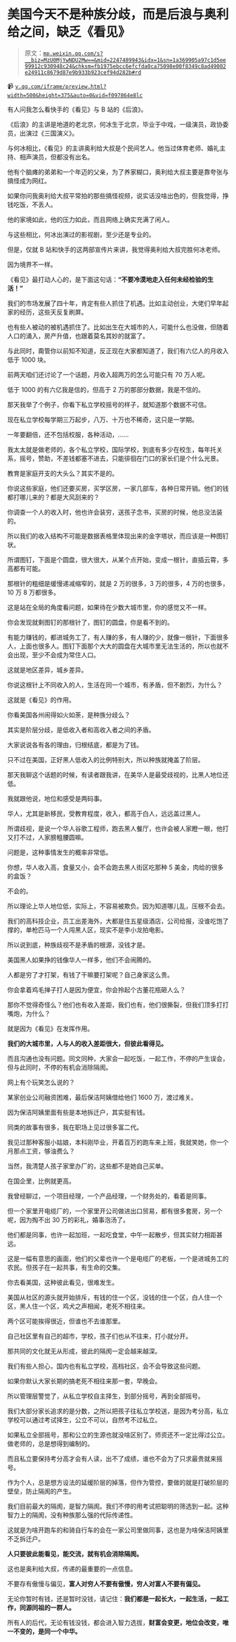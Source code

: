 # 美国今天不是种族分歧，而是后浪与奥利给之间，缺乏《看见》

> 原文：[`mp.weixin.qq.com/s?__biz=MzU0MjYwNDU2Mw==&mid=2247489943&idx=1&sn=1a369905a97c1d5ee99912c930948c24&chksm=fb1975ebcc6efcfda0ca75098e00f8349c8ad49002e24911c8679d87e9b933b923cef94d282b#rd`](http://mp.weixin.qq.com/s?__biz=MzU0MjYwNDU2Mw==&mid=2247489943&idx=1&sn=1a369905a97c1d5ee99912c930948c24&chksm=fb1975ebcc6efcfda0ca75098e00f8349c8ad49002e24911c8679d87e9b933b923cef94d282b#rd)

📹 [`v.qq.com/iframe/preview.html?width=500&height=375&auto=0&vid=f097864e8lc`](https://v.qq.com/iframe/preview.html?width=500&height=375&auto=0&vid=f097864e8lc)

有人问我怎么看快手的《看见》与 B 站的《后浪》。

《后浪》的主讲是地道的老北京，何冰生于北京，毕业于中戏，一级演员，政协委员，出演过《三国演义》。

与何冰相比，《看见》的主讲奥利给大叔是个民间艺人。他当过体育老师、婚礼主持、相声演员，但都没有出名。

他有个脑瘫的弟弟和一个年迈的父亲，为了养家糊口，奥利给大叔主要是靠夸张与搞怪成为网红。

如果你问我奥利给大叔平常拍的那些搞怪视频，说实话没啥出色的，但我觉得，挣钱吃饭，不丢人。

他的家境如此，他的压力如此，而且网络上确实充满了闲人。

与这些相比，何冰出演过的影视剧，至少还是专业的。

但是，仅就 B 站和快手的这两部宣传片来讲，我觉得奥利给大叔完胜何冰老师。

因为境界不一样。

《看见》最打动人心的，是下面这句话：**“不要冷漠地走入任何未经检验的生活！”**

我们的市场发展了四十年，肯定有些人抓住了机遇。比如主动创业，大佬们早年起家的经历，这些天反复刷屏。

也有些人被动的被机遇抓住了。比如出生在大城市的人，可能什么也没做，但随着人口的涌入，房产升值，也跟着莫名其妙的就富了。

与此同时，甭管你以前知不知道，反正现在大家都知道了，我们有六亿人的月收入低于 1000 块。

前两天咱们还讨论了一个话题，月收入超两万的怎么可能只有 70 万人呢。

低于 1000 的有六亿我是信的，但高于 2 万的那部分数据，我是不信的。

那天我举了个例子，你看下私立学校摇号的样子，就知道那个数据不可信。

现在私立学校每学期三万起步，八万、十万也不稀奇，这只是一学期。

一年要翻倍，还不包括校服，各种活动，......

我太太就是做老师的，各个私立学校，国际学校，到底有多少在校生，每年托关系，摇号，赞助，不差钱都塞不进去，只能徘徊在门口的家长们是个什么光景。

教育是家庭开支的大头么？其实不是的。

你说这些家庭，他们还要买房，买学区房，一家几部车，各种日常开销。他们的钱都打哪儿来的？都是大风刮来的？

你调查一个人的收入时，他也许会装穷，送孩子念书，买房的时候，他总没法装的。

所以我们的收入结构不可能是数据表格里体现出来的金字塔状，而应该是一种图钉状。

所谓图钉，下面是个圆盘，很大很大，从某个点开始，变成一根针，直插云霄，多高都有可能。

那根针的粗细是缓慢递减缩窄的，就是 2 万的很多，3 万的很多，4 万的也很多，10 万 8 万都很多。 

这是站在全局的角度看问题，如果待在少数大城市里，你的感觉又不一样。

你会发现就剩图钉的那根针了，图钉的圆盘，你是看不到的。

有能力赚钱的，都进城务工了，有人赚的多，有人赚的少，就像一根针，下面很多人，上面也很多人。图钉下面那个大大的圆盘在大城市里无法生活的，所以也就不会出现，至少不会成为常住人口。

这就是地区差异，城乡差异。

你说这根针上不同收入的人，生活在同一个城市，有矛盾，但不剧烈，为什么？

这就是《看见》的作用。

你看美国各州闹得如火如荼，是种族分歧么？

其实是阶层分歧，是低收入者和高收入者之间的矛盾。

大家说说各有各的理由，归根结底，都是为了钱。

只不过在美国，正好黑人低收入的比例特别大，所以种族就掩盖了阶层。

那天我聊这个话题的时候，有读者跟我讲，在美华人是最受歧视的，比黑人地位还低。

我就跟他说，地位和感受是两码事。

华人，尤其是新移民，受教育程度，收入，都高于白人，远远盖过黑人。

所谓歧视，是说一个华人谷歌工程师，跑去黑人餐厅，也许会被人家瞪一眼，他打又打不过，人家膀粗腰圆嘛。

问题是，这种事情发生的概率非常低。

你想，华人收入高，食量又小，会不会跑去黑人街区吃那种 5 美金，肉给的很多的盒饭？

不会的。

所以理论上华人地位低，实际上，不容易被欺负。因为知道哪儿乱，压根不会去。

我们的高科技企业，员工出差海外，大都是住五星级酒店，公司给报，没谁吃饱了撑的，单枪匹马一个人闯黑人区，现实不是李小龙拍电影。

所以说到底，种族歧视不是矛盾的根源，没钱才是。

美国黑人如果挣的钱像华人一样多，他们不会闹腾的。

人都是穷了才打架，有钱了干嘛要打架呢？自己身家这么贵。

你会拿着鸡毛掸子打人是因为便宜，你会拎起个古董花瓶砸人么？

那你不觉得奇怪么？他们也有收入差距，我们也有，他们很撕裂，但我们顶多打打嘴炮，为什么？

就是因为《看见》在发挥作用。

**我们的大城市里，人与人的收入差距很大，但彼此看得见。**

而且沟通也没有问题。同文同种，大家会一起吃饭，一起工作，不停的产生误会，但与此同时，不停的有机会消除隔阂。

网上有个玩笑怎么说的？

某家创业公司融资困难，最后保洁阿姨借给他们 1600 万，渡过难关。

因为保洁阿姨里面有些是本地拆迁户，其实挺有钱。

同类的故事有很多，我在职场上见过很多富二代。

我见过那种客服小姑娘，本科刚毕业，开着百万的跑车来上班，我就笑她，你一个月那点工资，够油费么？

当然，我清楚人孩子家里办厂的，这些都不是她自己买单。

在国企里，比例就更高。

我曾经聊过，一个项目经理，一个产品经理，一个财务处的，看着是同事。 

但一个家里开电缆厂的，一个家里开公司做进出口贸易，都有很多套房，另一个呢，因为掏不出 30 万的彩礼，婚事泡汤了。 

他们都是同事，也许一起加班，一起吃食堂，中午一起散步，但其实财力相距甚远。

这是一幅有意思的画面，他们的父辈也许一个是电缆厂的老板，一个是进城务工的农民。但孩子在一起共事，有生命的交集。

你去看美国，这种彼此看见，很难发生。

美国从社区的源头就开始排斥，有钱的住一个区，没钱的住一个区，白人住一个区，黑人住一个区，鸡犬之声相闻，老死不相往来。

两个区可能挨得很近，但谁也不去谁那里。

自己社区里有自己的超市，学校，孩子们也从不往来，打小就分开。

那共同的文化就无从形成，彼此的隔阂一定会越来越深。

我们有些人担心，国内也有私立学校，高档社区，会不会导致这些问题。

如果你默认大家长期的搞老死不相往来那一套，早晚会。

所以管理层警觉了，从私立学校自主择生，到部分摇号，再到全部摇号。

我们大部分家长追求的是分数，之所以把孩子往私立学校送，是因为考分高，私立学校可以通过考试择生，公立不可以，自然考不过私立。

如果私立全部摇号，那和公立的生源也就没啥区别了。师资还不一定比得过公立。做老师的，总是想得到编制的。

而且私立要保持考分高才会有人读，出不了成绩，谁也不会为了只求最贵就来摇号。

作为个人，总是想方设法的延缓阶层的掉落，但作为管控，要做的就是打破阶层的壁垒，防止隔阂的产生。

我们目前最大的隔阂，是智力隔阂。我们不停的用考试把聪明的筛选到一起。这种智力上的隔阂，没有种族那么强的代际传递性。

这就是为啥开跑车的和骑自行车的会在一家公司里做同事，这也是为啥保洁阿姨里不乏拆迁户。

**人只要彼此能看见，能交流，就有机会消除隔阂。**

这也是奥利给大叔，传递的最重要的一点信息。

不要存有傲慢与偏见，**富人对穷人不要有傲慢，穷人对富人不要有偏见。**

无论你暂时有钱，还是暂时没钱，请记住：**我们都是一起长大，一起生活，一起工作，同源同祖的一群人。**

所有人的后代，无论有钱没钱，都会进入智力选拔，**财富会变更，地位会改变，唯一不变的，是同一个中华。**